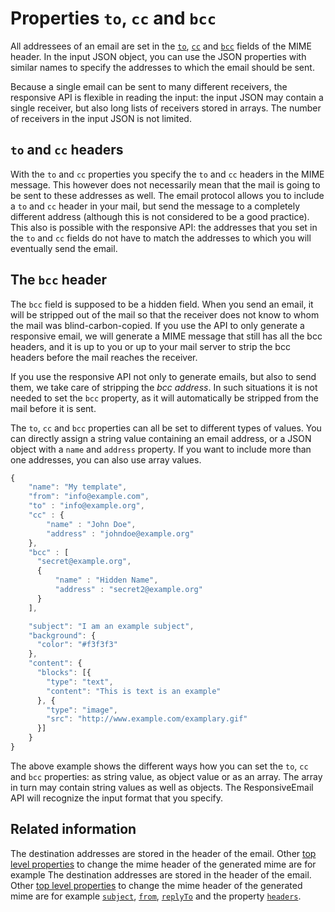 # Properties `to`, `cc` and `bcc`

All addressees of an email are set in the [`to`](ResponsiveEmail/json/property-to), 
[`cc`](ResponsiveEmail/json/property-cc) and 
[`bcc`](ResponsiveEmail/json/property-bcc) fields of the MIME 
header. In the input JSON object, you can use the JSON properties with similar 
names to specify the addresses to which the email should be sent.

Because a single email can be sent to many different receivers, the responsive 
API is flexible in reading the input: the input JSON may contain a single 
receiver, but also long lists of receivers stored in arrays. The number of 
receivers in the input JSON is not limited.

## `to` and `cc` headers

With the `to` and `cc` properties you specify the `to` and `cc` headers in the 
MIME message. This however does not necessarily mean that the mail is going to 
be sent to these addresses as well. The email protocol allows you to include a 
`to` and `cc` header in your mail, but send the message to a completely different
address (although this is not considered to be a good practice).
This also is possible with the responsive API: the addresses that you set in the 
`to` and `cc` fields do not have to match the addresses to which you will 
eventually send the email.

## The `bcc` header

The `bcc` field is supposed to be a hidden field. When you send an email, it will 
be stripped out of the mail so that the receiver does not know to whom the mail 
was blind-carbon-copied. If you use the API to only generate a responsive email, 
we will generate a MIME message that still has all the bcc headers, and it is up 
to you or up to your mail server to strip the bcc headers before the mail reaches 
the receiver.

If you use the responsive API not only to generate emails, but also to send them,
we take care of stripping the _bcc address_. In such situations it is not needed 
to set the `bcc` property, as it will automatically be stripped from the mail 
before it is sent.

The `to`, `cc` and `bcc` properties can all be set to different types of values.
You can directly assign a string value containing an email address, or a JSON 
object with a `name` and `address` property. If you want to include more than one 
addresses, you can also use array values.

```javascript
{
    "name": "My template",
    "from": "info@example.com",
    "to" : "info@example.org",
    "cc" : {
        "name" : "John Doe",
        "address" : "johndoe@example.org"
    },
    "bcc" : [
      "secret@example.org",
      {
          "name" : "Hidden Name",
          "address" : "secret2@example.org"
      }
    ],

    "subject": "I am an example subject",
    "background": {
      "color": "#f3f3f3"
    },
    "content": {
      "blocks": [{
        "type": "text",
        "content": "This is text is an example"
      }, {
        "type": "image",
        "src": "http://www.example.com/examplary.gif"
      }]
    }
}
```

The above example shows the different ways how you can set the `to`, `cc` and `bcc`
properties: as string value, as object value or as an array. The array in turn may
contain string values as well as objects. The ResponsiveEmail API will recognize 
the input format that you specify.

## Related information

The destination addresses are stored in the header of the email. Other 
[top level properties](ResponsiveEmail/json/top-level-properties) 
to change the mime header of the generated mime are for example The destination 
addresses are stored in the header of the email. Other [top level properties](ResponsiveEmail/json/top-level-properties) 
to change the mime header of the generated mime are for example 
[`subject`](ResponsiveEmail/json/property-subject), 
[`from`](ResponsiveEmail/json/property-from), 
[`replyTo`](ResponsiveEmail/json/property-reply-to) and 
the property [`headers`](ResponsiveEmail/json/property-headers).
